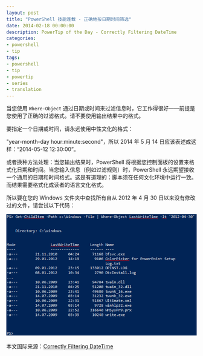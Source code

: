 ```yaml
---
layout: post
title: "PowerShell 技能连载 - 正确地按日期时间筛选"
date: 2014-02-18 00:00:00
description: PowerTip of the Day - Correctly Filtering DateTime
categories:
- powershell
- tip
tags:
- powershell
- tip
- powertip
- series
- translation
---
```

当您使用 `Where-Object` 通过日期或时间来过滤信息时，它工作得很好——前提是您使用了正确的过滤格式。请不要使用输出结果中的格式。

要指定一个日期或时间，请永远使用中性文化的格式：

"year-month-day hour:minute:second"，所以 2014 年 5 月 14 日应该表述成这样：“2014-05-12 12:30:00”。

或者换种方法处理：当您输出结果时，PowerShell 将根据您控制面板的设置来格式化日期和时间。当您输入信息（例如过滤规则）时，PowerShell 永远期望接收一个通用的日期和时间格式。这是有道理的：脚本须在任何文化环境中运行一致。而结果需要格式化成读者的语言文化格式。

所以要在您的 Windows 文件夹中查找所有自从 2012 年 4 月 30 日以来没有修改过的文件，请尝试以下代码：

![](/img/2014-02-18-correctly-filtering-datetime-001.png)

<!--more-->
本文国际来源：[Correctly Filtering DateTime](http://community.idera.com/powershell/powertips/b/tips/posts/correctly-filtering-datetime)
